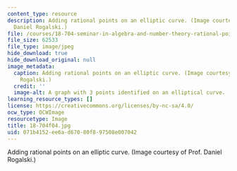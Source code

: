 ```yaml
---
content_type: resource
description: Adding rational points on an elliptic curve. (Image courtesy of Prof.
  Daniel Rogalski.)
file: /courses/18-704-seminar-in-algebra-and-number-theory-rational-points-on-elliptic-curves-fall-2004/071b4152ee6ad67080f897508e007042_18-704f04.jpg
file_size: 62533
file_type: image/jpeg
hide_download: true
hide_download_original: null
image_metadata:
  caption: Adding rational points on an elliptic curve. (Image courtesy of Dr. Daniel
    Rogalski.)
  credit: ''
  image-alt: A graph with 3 points identified on an elliptical curve.
learning_resource_types: []
license: https://creativecommons.org/licenses/by-nc-sa/4.0/
ocw_type: OCWImage
resourcetype: Image
title: 18-704f04.jpg
uid: 071b4152-ee6a-d670-80f8-97508e007042
---
```

Adding rational points on an elliptic curve. (Image courtesy of Prof. Daniel Rogalski.)